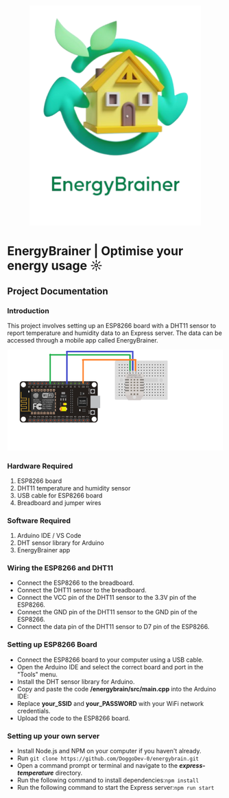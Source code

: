 <p align="center">
  <img alt="EnergyBrainer Logo" width="400" src="https://github.com/DoggoDev-0/energybrain/blob/main/assets/images/logo.png" />
</p>

# EnergyBrainer | Optimise your energy usage ☼  
## Project Documentation

### Introduction
This project involves setting up an ESP8266 board with a DHT11 sensor to report temperature and humidity data to an Express server. The data can be accessed through a mobile app called EnergyBrainer.


![Electrical Scheme using ESP8266 and DHT11 sensor](/assets/images/electrical-scheme.png "Electrical Scheme ")

### Hardware Required
1. ESP8266 board
2. DHT11 temperature and humidity sensor
3. USB cable for ESP8266 board
4. Breadboard and jumper wires

### Software Required
1. Arduino IDE / VS Code
2. DHT sensor library for Arduino
3. EnergyBrainer app

### Wiring the ESP8266 and DHT11
- Connect the ESP8266 to the breadboard.
- Connect the DHT11 sensor to the breadboard.
- Connect the VCC pin of the DHT11 sensor to the 3.3V pin of the ESP8266.
- Connect the GND pin of the DHT11 sensor to the GND pin of the ESP8266.
- Connect the data pin of the DHT11 sensor to D7 pin of the ESP8266.

### Setting up ESP8266 Board
- Connect the ESP8266 board to your computer using a USB cable.
- Open the Arduino IDE and select the correct board and port in the "Tools" menu.
- Install the DHT sensor library for Arduino.
- Copy and paste the code **/energybrain/src/main.cpp** into the Arduino IDE:
- Replace **your_SSID** and **your_PASSWORD** with your WiFi network credentials.
- Upload the code to the ESP8266 board.

### Setting up your own server
- Install Node.js and NPM on your computer if you haven't already.
- Run ```git clone https://github.com/DoggoDev-0/energybrain.git```
- Open a command prompt or terminal and navigate to the ***express-temperature*** directory.
- Run the following command to install dependencies:```npm install```
- Run the following command to start the Express server:```npm run start```

